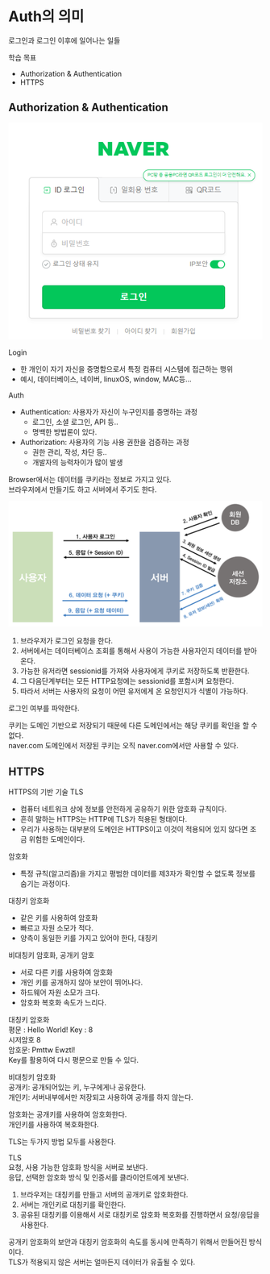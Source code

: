 # Auth의 의미

로그인과 로그인 이후에 일어나는 일들  


학습 목표
- Authorization & Authentication
- HTTPS


## Authorization & Authentication

![login](../image/Login.png)

Login
- 한 개인이 자기 자신을 증명함으로서 특정 컴퓨터 시스템에 접근하는 행위
- 예시, 데이터베이스, 네이버, linuxOS, window, MAC등...

Auth
- Authentication: 사용자가 자신이 누구인지를 증명하는 과정
  - 로그인, 소셜 로그인, API 등..
  - 명백한 방법론이 있다.
- Authorization: 사용자의 기능 사용 권한을 검증하는 과정
  - 권한 관리, 작성, 차단 등..
  - 개발자의 능력차이가 많이 발생


Browser에서는 데이터를 쿠키라는 정보로 가지고 있다.  
브라우저에서 만들기도 하고 서버에서 주기도 한다.  


![auth](../image/auth1.png)

1. 브라우저가 로그인 요청을 한다.  
2. 서버에서는 데이터베이스 조회를 통해서 사용이 가능한 사용자인지 데이터를 받아온다. 
3. 가능한 유저라면 sessionid를 가져와 사용자에게 쿠키로 저장하도록 반환한다.  
4. 그 다음단계부터는 모든 HTTP요청에는 sessionid를 포함시켜 요청한다.
5. 따라서 서버는 사용자의 요청이 어떤 유저에게 온 요청인지가 식별이 가능하다.  

로그인 여부를 파악한다.  

쿠키는 도메인 기반으로 저장되기 때문에 다른 도메인에서는 해당 쿠키를 확인을 할 수 없다.  
naver.com 도메인에서 저장된 쿠키는 오직 naver.com에서만 사용할 수 있다.  


## HTTPS

HTTPS의 기반 기술 TLS
- 컴퓨터 네트워크 상에 정보를 안전하게 공유하기 위한 암호화 규칙이다.  
- 흔히 말하는 HTTPS는 HTTP에 TLS가 적용된 형태이다. 
- 우리가 사용하는 대부분의 도메인은 HTTPS이고 이것이 적용되어 있지 않다면 조금 위험한 도메인이다.  

암호화  
- 특정 규칙(알고리즘)을 가지고 평범한 데이터를 제3자가 확인할 수 없도록 정보를 숨기는 과정이다.  


대칭키 암호화
- 같은 키를 사용하여 암호화
- 빠르고 자원 소모가 적다.
- 양측이 동일한 키를 가지고 있어야 한다, 대칭키

비대칭키 암호화, 공개키 암호
- 서로 다른 키를 사용하여 암호화
- 개인 키를 공개하지 않아 보안이 뛰어나다.
- 하드웨어 자원 소모가 크다.
- 암호화 복호화 속도가 느리다.


대칭키 암호화  
평문 : Hello World!
Key : 8  
시저암호 8  
암호문: Pmttw Ewztl!  
Key를 활용하여 다시 평문으로 만들 수 있다.  


비대칭키 암호화  
공개키: 공개되어있는 키, 누구에게나 공유한다.    
개인키: 서버내부에서만 저장되고 사용하여 공개를 하지 않는다.  

암호화는 공개키를 사용하여 암호화한다.  
개인키를 사용하여 복호화한다.  

TLS는 두가지 방법 모두를 사용한다.  

TLS  
요청, 사용 가능한 암호화 방식을 서버로 보낸다.  
응답, 선택한 암호화 방식 및 인증서를 클라이언트에게 보낸다.  

1. 브라우저는 대칭키를 만들고 서버의 공개키로 암호화한다. 
2. 서버는 개인키로 대칭키를 확인한다.  
3. 공유된 대칭키를 이용해서 서로 대칭키로 암호화 복호화를 진행하면서 요청/응답을 사용한다.  

공개키 암호화의 보안과 대칭키 암호화의 속도를 동시에 만족하기 위해서 만들어진 방식이다.  
TLS가 적용되지 않은 서버는 얼마든지 데이터가 유출될 수 있다.  

